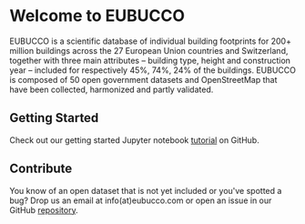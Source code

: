 # Welcome to EUBUCCO

EUBUCCO is a scientific database of individual building footprints for 200+ million buildings across the 27 European Union countries and Switzerland, together with three main attributes – building type, height and construction year – included for respectively 45%, 74%, 24% of the buildings. EUBUCCO is composed of 50 open government datasets and OpenStreetMap that have been collected, harmonized and partly validated.

## Getting Started
Check out our getting started Jupyter notebook [tutorial](https://github.com/ai4up/eubucco/blob/main/tutorials/getting-started.ipynb) on GitHub.

## Contribute
You know of an open dataset that is not yet included or you've spotted a bug? Drop us an email at info(at)eubucco.com or open an issue in our GitHub [repository](https://github.com/ai4up/eubucco).
